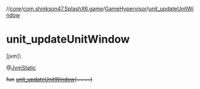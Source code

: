 //[core](../../../index.md)/[com.shinkson47.SplashX6.game](../index.md)/[GameHypervisor](index.md)/[unit_updateUnitWindow](unit_update-unit-window.md)

# unit_updateUnitWindow

[jvm]\

@[JvmStatic](https://kotlinlang.org/api/latest/jvm/stdlib/kotlin.jvm/-jvm-static/index.html)

~~fun~~ [~~unit_updateUnitWindow~~](unit_update-unit-window.md)~~(~~~~)~~
